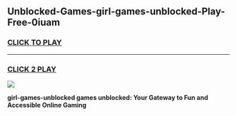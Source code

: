 
## Unblocked-Games-girl-games-unblocked-Play-Free-0iuam
<h3>
<a href="https://premium76.site?title=girl-games-unblocked&ref=24M">CLICK TO PLAY</a></h3>
<hr>

<h3>
<a href="https://premium76.site?title=girl-games-unblocked&ref=24M">CLICK 2 PLAY</a>
  
</h3>

<a href="https://premium76.site?title=girl-games-unblocked&ref=24M"><img src="https://clearcache.store/games.png"></a>


**girl-games-unblocked games unblocked: Your Gateway to Fun and Accessible Online Gaming**
